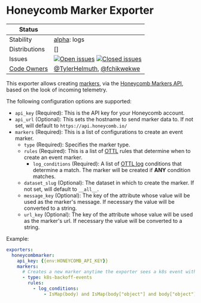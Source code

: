 # Honeycomb Marker Exporter
<!-- status autogenerated section -->
| Status        |           |
| ------------- |-----------|
| Stability     | [alpha]: logs   |
| Distributions | [] |
| Issues        | [![Open issues](https://img.shields.io/github/issues-search/open-telemetry/opentelemetry-collector-contrib?query=is%3Aissue%20is%3Aopen%20label%3Aexporter%2Fhoneycombmarker%20&label=open&color=orange&logo=opentelemetry)](https://github.com/open-telemetry/opentelemetry-collector-contrib/issues?q=is%3Aopen+is%3Aissue+label%3Aexporter%2Fhoneycombmarker) [![Closed issues](https://img.shields.io/github/issues-search/open-telemetry/opentelemetry-collector-contrib?query=is%3Aissue%20is%3Aclosed%20label%3Aexporter%2Fhoneycombmarker%20&label=closed&color=blue&logo=opentelemetry)](https://github.com/open-telemetry/opentelemetry-collector-contrib/issues?q=is%3Aclosed+is%3Aissue+label%3Aexporter%2Fhoneycombmarker) |
| [Code Owners](https://github.com/open-telemetry/opentelemetry-collector-contrib/blob/main/CONTRIBUTING.md#becoming-a-code-owner)    | [@TylerHelmuth](https://www.github.com/TylerHelmuth), [@fchikwekwe](https://www.github.com/fchikwekwe) |

[alpha]: https://github.com/open-telemetry/opentelemetry-collector#alpha
<!-- end autogenerated section -->

This exporter allows creating [markers](https://docs.honeycomb.io/working-with-your-data/markers/), via the [Honeycomb Markers API](https://docs.honeycomb.io/api/tag/Markers#operation/createMarker), based on the look of incoming telemetry. 

The following configuration options are supported:

* `api_key` (Required): This is the API key for your Honeycomb account.
* `api_url` (Optional): This sets the hostname to send marker data to. If not set, will default to `https://api.honeycomb.io/`
* `markers` (Required): This is a list of configurations to create an event marker. 
  * `type` (Required): Specifies the marker type.
  * `rules` (Required): This is a list of [OTTL](https://github.com/open-telemetry/opentelemetry-collector-contrib/tree/main/pkg/ottl) rules that determine when to create an event marker. 
    * `log_conditions` (Required): A list of [OTTL log](https://github.com/open-telemetry/opentelemetry-collector-contrib/tree/main/pkg/ottl/contexts/ottllog) conditions that determine a match. The marker will be created if **ANY** condition matches.
  * `dataset_slug` (Optional): The dataset in which to create the marker. If not set, will default to `__all__`.
  * `message_key` (Optional): The key of the attribute whose value will be used as the marker's message. If necessary the value will be converted to a string.
  * `url_key` (Optional): The key of the attribute whose value will be used as the marker's url. If necessary the value will be converted to a string.

Example:
```yaml
exporters:
  honeycombmarker:
    api_key: {{env:HONEYCOMB_API_KEY}}
    markers:
      # Creates a new marker anytime the exporter sees a k8s event with a reason of Backoff
      - type: k8s-backoff-events
        rules:
          - log_conditions:
              - IsMap(body) and IsMap(body["object"] and body["object"]["reason"] == "Backoff"
```

